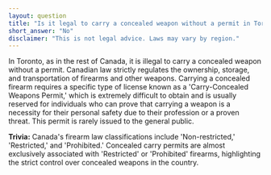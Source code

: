 ```yaml
---
layout: question
title: "Is it legal to carry a concealed weapon without a permit in Toronto, Canada?"
short_answer: "No"
disclaimer: "This is not legal advice. Laws may vary by region."
---
```


In Toronto, as in the rest of Canada, it is illegal to carry a concealed weapon without a permit. Canadian law strictly regulates the ownership, storage, and transportation of firearms and other weapons. Carrying a concealed firearm requires a specific type of license known as a 'Carry-Concealed Weapons Permit,' which is extremely difficult to obtain and is usually reserved for individuals who can prove that carrying a weapon is a necessity for their personal safety due to their profession or a proven threat. This permit is rarely issued to the general public.

**Trivia:** Canada's firearm law classifications include 'Non-restricted,' 'Restricted,' and 'Prohibited.' Concealed carry permits are almost exclusively associated with 'Restricted' or 'Prohibited' firearms, highlighting the strict control over concealed weapons in the country.

